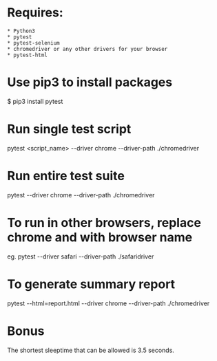 # Requires:
	* Python3
	* pytest
	* pytest-selenium
	* chromedriver or any other drivers for your browser
	* pytest-html
	
# Use pip3 to install packages
$ pip3 install pytest

# Run single test script
pytest <script_name> --driver chrome --driver-path ./chromedriver 

# Run entire test suite
pytest --driver chrome --driver-path ./chromedriver

# To run in other browsers, replace chrome and with browser name
eg. pytest --driver safari --driver-path ./safaridriver

# To generate summary report
pytest --html=report.html --driver chrome --driver-path ./chromedriver

# Bonus
The shortest sleeptime that can be allowed is 3.5 seconds.	

